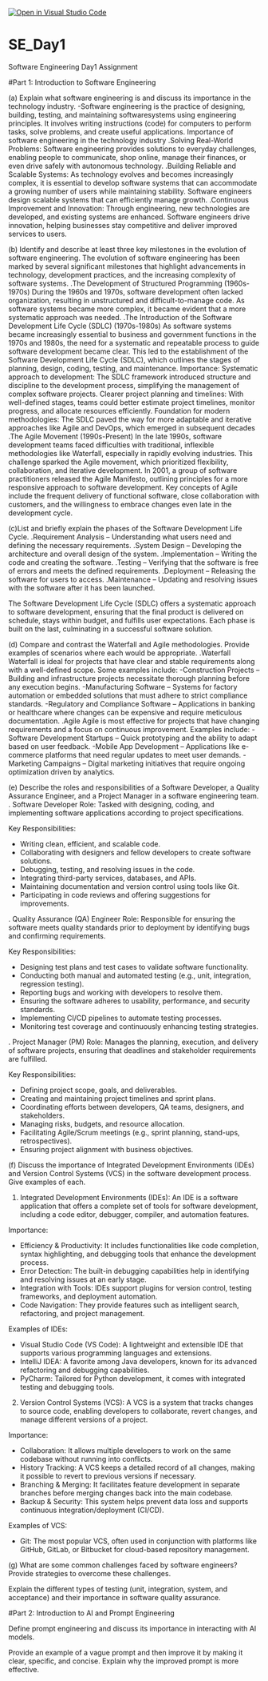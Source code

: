 [![Open in Visual Studio Code](https://classroom.github.com/assets/open-in-vscode-2e0aaae1b6195c2367325f4f02e2d04e9abb55f0b24a779b69b11b9e10269abc.svg)](https://classroom.github.com/online_ide?assignment_repo_id=18386929&assignment_repo_type=AssignmentRepo)
# SE_Day1
Software Engineering Day1 Assignment

#Part 1: Introduction to Software Engineering

(a) Explain what software engineering is and discuss its importance in the technology industry.
-Software engineering is the practice of designing, building, testing, and maintaining softwaresystems using engineering principles. It involves writing instructions (code) 
for computers to perform tasks, solve problems, and create useful applications.
Importance of software engineering in the technology industry
  .Solving Real-World Problems: Software engineering provides solutions to everyday challenges,
   enabling people to communicate, shop online, manage their finances, or even drive safely with autonomous technology.
  .Building Reliable and Scalable Systems: As technology evolves and becomes increasingly complex, it is essential to
   develop software systems that can accommodate a growing number of users while maintaining stability.
   Software engineers design scalable systems that can efficiently manage growth.
  .Continuous Improvement and Innovation: Through engineering, new technologies are developed, and existing
   systems are enhanced. Software engineers drive innovation, helping businesses stay competitive and deliver improved services to users.
  


(b) Identify and describe at least three key milestones in the evolution of software engineering.
 The evolution of software engineering has been marked by several significant milestones that highlight advancements in technology, development practices, and the 
 increasing 
 complexity of software systems.
 .The Development of Structured Programming (1960s-1970s)
   During the 1960s and 1970s, software development often lacked organization, resulting in unstructured and difficult-to-manage code. As software systems became more 
   complex, it became evident that a more systematic approach was needed.
.The Introduction of the Software Development Life Cycle (SDLC) (1970s-1980s)
  As software systems became increasingly essential to business and government functions in the 1970s and 1980s, the need for a systematic and repeatable process to guide 
  software development became clear. This led to the establishment of the Software Development Life Cycle (SDLC), which outlines the stages of planning, design, coding, 
  testing, and maintenance.
  Importance:
  Systematic approach to development: The SDLC framework introduced structure and discipline to the development process, simplifying the management of complex software 
  projects.
  Clearer project planning and timelines: With well-defined stages, teams could better estimate project timelines, monitor progress, and allocate resources efficiently.
  Foundation for modern methodologies: The SDLC paved the way for more adaptable and iterative approaches like Agile and DevOps, which emerged in subsequent decades
.The Agile Movement (1990s-Present)
  In the late 1990s, software development teams faced difficulties with traditional, inflexible methodologies like Waterfall, especially in rapidly evolving industries. 
  This challenge sparked the Agile movement, which prioritized flexibility, collaboration, and iterative development. In 2001, a group of software practitioners released 
  the Agile Manifesto, outlining principles for a more responsive approach to software development.
  Key concepts of Agile include the frequent delivery of functional software, close collaboration with customers, and the willingness to embrace changes even late in the 
  development cycle.
  

(c)List and briefly explain the phases of the Software Development Life Cycle.
 .Requirement Analysis – Understanding what users need and defining the necessary requirements.
 .System Design – Developing the architecture and overall design of the system.
 .Implementation – Writing the code and creating the software.
 .Testing – Verifying that the software is free of errors and meets the defined requirements.
 .Deployment – Releasing the software for users to access.
 .Maintenance – Updating and resolving issues with the software after it has been launched.
 
 The Software Development Life Cycle (SDLC) offers a systematic approach to software development, ensuring that the final product is delivered on schedule, stays within 
 budget, and fulfills user expectations. Each phase is built on the last, culminating in a successful software solution.


(d) Compare and contrast the Waterfall and Agile methodologies. Provide examples of scenarios where each would be appropriate.
  .Waterfall
  Waterfall is ideal for projects that have clear and stable requirements along with a well-defined scope. Some examples include:
  -Construction Projects – Building and infrastructure projects necessitate thorough planning before any execution begins.
  -Manufacturing Software – Systems for factory automation or embedded solutions that must adhere to strict compliance standards.
  -Regulatory and Compliance Software – Applications in banking or healthcare where changes can be expensive and require meticulous documentation.
  .Agile
  Agile is most effective for projects that have changing requirements and a focus on continuous improvement. Examples include:
  -Software Development Startups – Quick prototyping and the ability to adapt based on user feedback.
  -Mobile App Development – Applications like e-commerce platforms that need regular updates to meet user demands.
  -Marketing Campaigns – Digital marketing initiatives that require ongoing optimization driven by analytics.
    
(e) Describe the roles and responsibilities of a Software Developer, a Quality Assurance Engineer, and a Project Manager in a software engineering team.
 . Software Developer
   Role: Tasked with designing, coding, and implementing software applications according to project specifications.

Key Responsibilities:
- Writing clean, efficient, and scalable code.
- Collaborating with designers and fellow developers to create software solutions.
- Debugging, testing, and resolving issues in the code.
- Integrating third-party services, databases, and APIs.
- Maintaining documentation and version control using tools like Git.
- Participating in code reviews and offering suggestions for improvements.

. Quality Assurance (QA) Engineer
Role: Responsible for ensuring the software meets quality standards prior to deployment by identifying bugs and confirming requirements.

Key Responsibilities:
- Designing test plans and test cases to validate software functionality.
- Conducting both manual and automated testing (e.g., unit, integration, regression testing).
- Reporting bugs and working with developers to resolve them.
- Ensuring the software adheres to usability, performance, and security standards.
- Implementing CI/CD pipelines to automate testing processes.
- Monitoring test coverage and continuously enhancing testing strategies.

. Project Manager (PM)
Role: Manages the planning, execution, and delivery of software projects, ensuring that deadlines and stakeholder requirements are fulfilled.

Key Responsibilities:
- Defining project scope, goals, and deliverables.
- Creating and maintaining project timelines and sprint plans.
- Coordinating efforts between developers, QA teams, designers, and stakeholders.
- Managing risks, budgets, and resource allocation.
- Facilitating Agile/Scrum meetings (e.g., sprint planning, stand-ups, retrospectives).
- Ensuring project alignment with business objectives.


(f) Discuss the importance of Integrated Development Environments (IDEs) and Version Control Systems (VCS) in the software development process. Give examples of each.
  1. Integrated Development Environments (IDEs): An IDE is a software application that offers a complete set of tools for software development, including a code editor, 
      debugger, compiler, and automation features.

Importance:
- Efficiency & Productivity: It includes functionalities like code completion, syntax highlighting, and debugging tools that enhance the development process.
- Error Detection: The built-in debugging capabilities help in identifying and resolving issues at an early stage.
- Integration with Tools: IDEs support plugins for version control, testing frameworks, and deployment automation.
- Code Navigation: They provide features such as intelligent search, refactoring, and project management.

Examples of IDEs:
- Visual Studio Code (VS Code): A lightweight and extensible IDE that supports various programming languages and extensions.
- IntelliJ IDEA: A favorite among Java developers, known for its advanced refactoring and debugging capabilities.
- PyCharm: Tailored for Python development, it comes with integrated testing and debugging tools.

2. Version Control Systems (VCS): A VCS is a system that tracks changes to source code, enabling developers to collaborate, revert changes, and manage different versions of a project.

Importance:
- Collaboration: It allows multiple developers to work on the same codebase without running into conflicts.
- History Tracking: A VCS keeps a detailed record of all changes, making it possible to revert to previous versions if necessary.
- Branching & Merging: It facilitates feature development in separate branches before merging changes back into the main codebase.
- Backup & Security: This system helps prevent data loss and supports continuous integration/deployment (CI/CD).

Examples of VCS:
- Git: The most popular VCS, often used in conjunction with platforms like GitHub, GitLab, or Bitbucket for cloud-based repository management.

  

(g) What are some common challenges faced by software engineers? Provide strategies to overcome these challenges.


Explain the different types of testing (unit, integration, system, and acceptance) and their importance in software quality assurance.


#Part 2: Introduction to AI and Prompt Engineering


Define prompt engineering and discuss its importance in interacting with AI models.


Provide an example of a vague prompt and then improve it by making it clear, specific, and concise. Explain why the improved prompt is more effective.
